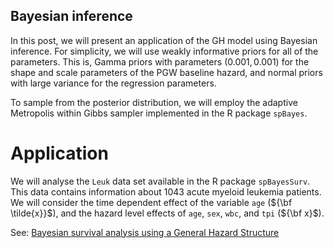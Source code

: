 ## Bayesian inference

In this post, we will present an application of the GH model using Bayesian inference. 
For simplicity, we will use weakly informative priors for all of the parameters. 
This is, Gamma priors with parameters $(0.001,0.001)$ for the shape and scale parameters of the PGW baseline hazard, and normal priors with large variance for the regression parameters.

To sample from the posterior distribution, we will employ the adaptive Metropolis within Gibbs sampler implemented in the R package `spBayes`.

# Application

We will analyse the `Leuk` data set available in the R package `spBayesSurv`. 
This data contains information about 1043 acute myeloid leukemia patients. 
We will consider the time dependent effect of the variable `age` (${\bf \tilde{x}}$), and the hazard level effects of `age`, `sex`, `wbc`, and `tpi` (${\bf x}$).

See: [Bayesian survival analysis using a General Hazard Structure](https://rpubs.com/FJRubio/BGH)
